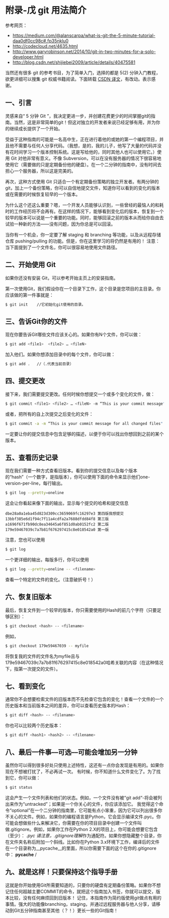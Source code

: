 # 附录-戊 git 用法简介

参考网页：
+ https://medium.com/@alanscarpa/what-is-git-the-5-minute-tutorial-daa0df0cc98c#.fp35nklu0
+ http://codecloud.net/4635.html
+ http://www.garyrobinson.net/2014/10/git-in-two-minutes-for-a-solo-developer.html
+ http://blog.csdn.net/shijiebei2009/article/details/40475581

当然还有很多 git 的参考书目，为了简单入门，选择的都是 5(2) 分钟入门教程，欲更详细可以搜集 git 权威书籍阅读。下面转载 [CSDN 译文](http://blog.csdn.net/shijiebei2009/article/details/40475581)，有改动。表示感谢。

## 一、引言

灵感来自“ 5 分钟 Git ”，我决定更进一步，并创建花费更少的时间掌握git的指南。当然，这是非常简单的git！但这对独立的开发者来说已经足够有用，并为你的继续成长提供了一个开始。

受益于这种指南的可能是一名高中生，正在进行着他的或她的第一个编程项目，并且他不需要与任何人分享代码。（我想，是的，我的儿子，他写了大量的代码并没有花时间学习一个版本控制系统。这是写给他的，同时其他人也可以使用它。）使用 Git 对他非常有意义。不像 Subversion，可以在没有服务器的情况下很容易地使用它（需要做的只是定期备份他的硬盘）。在一个二分钟的指南中，没有时间去担心一个服务器，所以这是完美的。

再次，这种方式使用 Git 只适合一个有定期备份策略的独立开发者。有两分钟的 git，加上一个备份策略，你可以自信地提交文件，知道你可以看到的变化的版本或在需要的时候恢复较早的一个版本。

为什么这个还这么重要？嗯，一个开发人员能够认识到，一些曾经的最恼人的和耗时的工作经历将不会再有。在这样的情况下，能够看到变化后的版本，恢复到一个较早的版本可以说是一个重要的功能。同时，能够回滚之前的版本从而给你自由去试验一种新的方法——没有问题，因为你总是可以回滚。

当你有一个机会，你一定要了解 staging 和 branching 等功能，以及从远程存储仓库 pushing/pulling 的功能。但是，你在这里学习的将仍然是有用的！ 
注意：当下面提到了一个文件名，你可以很容易地使用文件路径。

## 二、开始使用 Git

如果你还没有安装 Git，可以参考开始主页上的安装指南。

第一次使用Git，我们假设你在一个目录下工作，这个目录是您项目的主目录。你应该做的第一件事就是：

```bash
$ git init    //它初始化git使用的目录。
```

## 三、告诉Git你的文件
现在你要告诉Git哪些文件应该关心的。如果你有N个文件，你可以做：

```bash
$ git add <file1>  <file2> … <fileN>
```

加入他们。如果你想添加目录中的每个文件，你可以做：

```bash
$ git add .   //（.代表当前目录）
```

## 四、提交更改
接下来，我们需要提交更改。任何时候你想提交一个或多个变化的文件，做：

```bash
$ git commit <file1> <file2> … <fileN> -m “This is your commit message"
```
或者，把所有的自上次提交之后变化的文件：

```bash
$ git commit -a -m “This is your commit message for all changed files" 
```
一定要让你的提交信息中包含足够的描述，以便于你可以找出你想回到之前的某个版本。

## 五、查看历史记录

现在我们需要一种方式查看旧版本。看到你的提交信息以及每个版本的“hash”（一个数字，是指版本），你可以使用下面的命令来显示他们one-version-per-line，每行输出。

```bash
$ git log --pretty=oneline
```
这会让你看起来像下面的输出，显示每个提交的哈希和提交信息

```
dbe28a0a1eba45d823d309cc3659069fc16297e3 第四版我想提交
13bbf385e6d1f94c7f11a4cdfa2a7688dfdd84f8 第三版
a1696f671fb90dc8ea34645a6f851d0ab0152fc2 第二版 
179e59467039c7a7b81f676297415c8e018542a0 第一版 
```
注意，您也可以使用 

```bash
$ git log
```

一个更详细的输出，每版多行，你可以使用

```bash
$ git log --pretty=oneline -- <filename>
```
查看一个特定的文件的变化。（注意破折号！）

## 六、恢复旧版本
最后，恢复文件到一个较早的版本，你只需要使用的Hash的前几个字符（只要足够区别）：

```bash
$ git checkout <hash> -- <filename>
```

例如，

```bash
$ git checkout 179e59467039 -- myfile
```
将恢复我的文件的文件名为myfile且与179e59467039c7a7b81f676297415c8e018542a0哈希关联的内容（在这种情况下，指第一次提交的文件）。

## 七、看到变化
通常你不会想要检索文件的旧版本而不先检查它包含的变化！查看一个文件的一个历史版本和当前版本之间的差异，你可以查看历史版本的Hash： 

```bash
$ git diff <hash> -- <filename>
```
你也可以比较两个历史版本： 

```bash
$ git diff <hash1> <hash2> -- <filename>
```

## 八、最后一件事––可选––可能会增加另一分钟 
虽然你可以得到很多好处只使用上述特性，这还有一点你会发现是有用的。如果你现在不想被打扰了，不必再试一次。
有时候，你不知道什么文件变化了。为了找到它，你可以做：

```bash
$ git status
```
这会产生一个文件列表和他们的状态。例如，一个文件没有被“git add“-将会被列出来作为“untracked”；如果是一个你关心的文件，你应该添加它。 
我觉得这个命令“optional”在一个二分钟的指南里，它可能有点小笨重，因为它可以列出很多你不关心的文件。例如，如果你的编程语言是Python，它会显示编译文件.pyc。你可能会想做些什么来解决它，你需要在你的项目目录中创建一个文件叫做.gitignore。例如，如果你工作在Python 2.X的项目上，你可能会想要它包含（至少）： 
*.pyc 
请注意，.gitignore理解*作为通配符。如果你想隐藏整个目录，你在文件夹名称后附加一个斜线。比如你在Python 3.x环境下工作，编译后的文件在一个目录称为__pycache__的里面，所以你需要下面的这个在你的.gitignore中： 
__pycache__ /

## 九、就是这样！只要保持这个指导手册
这就是你开始使用Git所需要知道的，只要你的硬盘有定期备份策略。如果你不想记住任何超越主要COMMIT的命令，就把这个指南加入书签，你就可以提交，版本比较，没有任何麻烦回到旧版本！ 
记住，本指南作为简约版使用git做点有用的事情。强大的功能像branching，staging，并通过远程服务器与他人分享，请移动到Git五分钟指南甚至其他（？！）更长一些的Git指南！